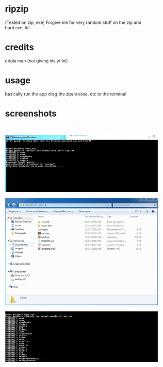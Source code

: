 # ripzip
(Tested on zip, exe)
Forgive me for very random stuff on the zip and hard.exe, lol

# credits
ebola man
(not giving his yt lol)

# usage
basically run the app
drag the zip/rar/exe, etc to  the terminal

# screenshots
<br><br>
<img src="https://github.com/GitLabBR/ripzip/blob/main/example1.PNG">
<br><br>
<img src="https://github.com/GitLabBR/ripzip/blob/main/example2.png">
<br><br>
<img src="https://github.com/GitLabBR/ripzip/blob/main/example3.png">
<br><br>

